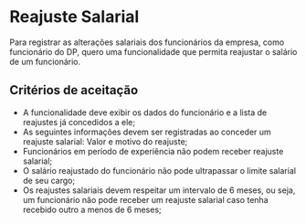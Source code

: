 # Reajuste Salarial

Para registrar as alterações salariais dos funcionários da empresa, como funcionário do DP, quero uma funcionalidade que permita reajustar o salário de um funcionário.

## Critérios de aceitação

* A funcionalidade deve exibir os dados do funcionário e a lista de reajustes já concedidos a ele;
* As seguintes informações devem ser registradas ao conceder um reajuste salarial: Valor e motivo do reajuste;
* Funcionários em período de experiência não podem receber reajuste salarial;
* O salário reajustado do funcionário não pode ultrapassar o limite salarial de seu cargo;
* Os reajustes salariais devem respeitar um intervalo de 6 meses, ou seja, um funcionário não pode receber um reajuste salarial caso tenha recebido outro a menos de 6 meses;
